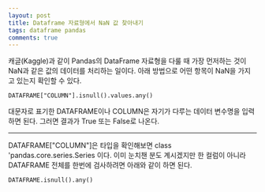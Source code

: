 ```yaml
---
layout: post
title: Dataframe 자료형에서 NaN 값 찾아내기
tags: dataframe pandas
comments: true
---
```

      
캐글(Kaggle)과 같이 Pandas의 DataFrame 자료형을 다룰 때 가장 먼저하는 것이 NaN과 같은 값의 데이터를 처리하는 일이다. 아래 방법으로 어떤 항목이 NaN을 가지고 있는지 확인할 수 있다. 

~~~
DATAFRAME["COLUMN"].isnull().values.any()
~~~
     
대문자로 표기한 DATAFRAME이나 COLUMN은 자기가 다루는 데이터 변수명을 입력하면 된다. 그러면 결과가 True 또는 False로 나온다.

---

DATAFRAME["COLUMN"]은 타입을 확인해보면 class 'pandas.core.series.Series 이다.
이미 눈치챈 분도 계시겠지만 한 컬럼이 아니라 DATAFRAME 전체를 한번에 검사하려면 아래와 같이 하면 된다.

~~~
DATAFRAME.isnull().any()
~~~
